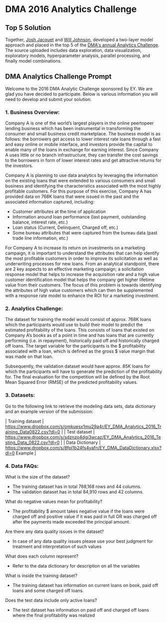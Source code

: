 # DMA 2016 Analytics Challenge

## Top 5 Solution
Together, [Josh Jacquet](https://www.linkedin.com/in/josh-jacquet-3360a13b) and [Will Johnson](https://www.linkedin.com/in/willjjohnson), developed a two-layer model approach and placed in the top 5 of the [DMA's annual Analytics Challenge](https://thedma.org/membership/member-groups-communities/analytics-community/dma-analytic-challenge/).  The source uploaded includes data exploration, data visualization, exploratory models, hyperparameter analysis, parallel processing, and finally model combinations.

## DMA Analytics Challenge Prompt

Welcome to the 2016 DMA Analytic Challenge sponsored by EY. We are glad you have decided to participate. Below is various
information you will need to develop and submit your solution.

### 1. Business Overview:
Company  A  is  one  of  the  world’s  largest  players  in  the  online  peer­to­peer  lending  business  which  has  been  instrumental  in
transforming the consumer and small business credit marketplace. The business model is as follows: the borrowers get access
to lower interest rate loans through a fast and easy online or mobile interface, and investors provide the capital to enable many of
the loans in exchange for earning interest. Since Company A uses little or no branch infrastructure, they can transfer the cost
savings to the borrowers in form of lower interest rates and get attractive returns for the investors.
 
Company A is planning to use data analytics by leveraging the information on the existing loans that were extended to various
consumers and small business and identifying the characteristics associated with the most highly profitable customers. For this
purpose  of  this  exercise,  Company  A  has  provided  data  on  768K  loans  that  were  issued  in  the  past  and  the  associated
information captured, including:
 
* Customer attributes at the time of application
* Information around loan performance (last payment, outstanding balance, interest rate, etc.)
* Loan status (Current, Delinquent, Charged off, etc.)
* Some bureau attributes that were captured from the bureau data (past trade line information, etc.)
 
For Company A to increase its return on investments on a marketing campaign, it is important to understand the attributes that
can  help  identify  the  most  profitable  customers  in  order  to  improve  its  solicitation  as  well  as  underwriting  processes  for  new
loans. From an analytical standpoint, there are 2 key aspects to an effective marketing campaign; a solicitation response model
that  helps  to  increase  the  acquisition  rate  and  a  high  value  customer  identification  model  that  helps  the  company  get  higher
lifetime value from their customers. The focus of this problem is towards identifying the attributes of high value customers which
can then be supplemented with a response rate model to enhance the ROI for a marketing investment.

### 2. Analytics Challenge:
 
The dataset for training the model would consist of approx. 768K  loans which the participants would use to build their model to
predict the estimated profitability of the loans. This consists of loans that existed on Company A’s books as of a point in time and
has  loans  that  are  currently  performing  (i.e.  in  repayment),  historically  paid  off  and  historically  charged  off  loans.  The  target
variable for the participants is the $ profitability associated  with  a  loan,  which  is  defined  as  the  gross  $  value  margin  that  was
made on that loan.
 
Subsequently, the validation dataset would have approx. 85K loans for which the participants will have to generate the prediction
of  the  profitability  for.  The  final  evaluation  for  the  competition  will  be  defined  by  the  Root  Mean  Squared  Error  (RMSE)  of  the
predicted profitability values.

### 3. Datasets:
Go to the following link to retrieve the modeling data sets, data dictionary and an example version of the submission:

| Training dataset | https://www.dropbox.com/s/omkuesx1mu29a4r/EY_DMA_Analytics_2016_Training_Data0822.csv?dl=0 |
| Test dataset | https://www.dropbox.com/s/sdznzo4dgi3wcaz/EY_DMA_Analytics_2016_Testing_Data_0822.csv?dl=0 |
| Data Dictionary | https://www.dropbox.com/s/8fpl1b24fs4yafn/EY_DMA_DataDictionary.xlsx?dl=0
Example |

### 4. Data FAQs:
 
What is the size of the dataset?
* The training dataset has in total 768,168 rows and 44 columns.
* The validation dataset has in total 84,910 rows and 42 columns.

What do negative values mean for profitability?
* The profitability $ amount takes negative value if the loans were charged off and positive value if it was paid in full OR was charged off after the payments made exceeded the principal amount.

Are there any data quality issues in the dataset?
* In case of any data quality issues please use your best judgment for treatment and interpretation of such values

What does each column represent?
* Refer to the data dictionary for description on all the variables

What is inside the training dataset?
* The training dataset has information on current loans on book, paid off loans and some charged off loans.

Does the test data include only active loans?
* The test dataset has information on paid off and charged off loans where the final profitability was realized
